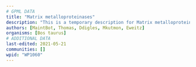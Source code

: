 ```yaml
---
# GPML DATA
title: "Matrix metalloproteinases"
description: "This is a temporary description for Matrix metalloproteinases"
authors: [MaintBot, Thomas, Ddigles, Mkutmon, Eweitz]
organisms: [Bos taurus]
# ADDITIONAL DATA
last-edited: 2021-05-21
communities: []
wpid: "WP1060"
---
```


